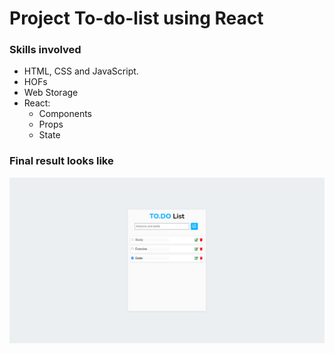 # Project To-do-list using React

### Skills involved
- HTML, CSS and JavaScript.
- HOFs
- Web Storage
- React:
    - Components
    - Props
    - State

### Final result looks like
![image result](result.png)
